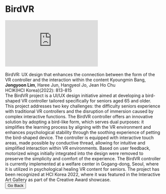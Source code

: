 <!DOCTYPE html>
<html lang="en">
<head>
    <meta charset="UTF-8">
    <meta name="viewport" content="width=device-width, initial-scale=1.0">
    <title>BirdVR Study</title>
    <!-- External CSS Reference -->
    <link rel="stylesheet" href="../CSS/styles.css">
</head>
<body>

<!-- BirdVR Section -->
<h1>BirdVR</h1>
<div class="detail">
    <div class="video-container">
        <iframe src="https://www.youtube.com/embed/PN5j6Vpz4kw" 
        title="BirdVR" frameborder="0" allow="accelerometer; autoplay; clipboard-write; encrypted-media; gyroscope; picture-in-picture" 
        allowfullscreen></iframe>
    </div>
</div>

<br>

<!-- Portfolio content for BirdVR -->
<div class="detail">
    <span class="portfolio-title">BirdVR: UX design that enhances the connection between the form of the VR controller and the interaction within the content</span>
    <span class="portfolio-middle">Kyoungmin Bang, <strong>Jongyoon Lim</strong>, Haree Jun, Hangyeol Jo, Jean Ho Chu<br>HCIK(HCI Korea)(2022): 813-815</span><br>
    <span class="detaily">
        The BirdVR project is a UI/UX design initiative aimed at developing a bird-shaped VR controller tailored specifically for seniors aged 65 and older. This project addresses two key challenges: the difficulty seniors experience with traditional VR controllers and the disruption of immersion caused by complex interactive functions. The BirdVR controller offers an innovative solution by adopting a bird-like form, which serves dual purposes: it simplifies the learning process by aligning with the VR environment and enhances psychological stability through the soothing experience of petting the bird-shaped device. The controller is equipped with interactive touch areas, made possible by conductive thread, allowing for intuitive and simplified interaction within VR environments. Based on user feedback, motorized wings initially integrated into the design were removed to preserve the simplicity and comfort of the experience. The BirdVR controller is currently implemented at a welfare center in Gogang-dong, Seoul, where it is utilized in psychological healing VR content for seniors. The project has been recognized at HCI Korea 2022, where it was featured in the Interactive Art Gallery as part of the Creative Award showcase.
    </span>
</div>

<div class="back-button-container">
    <button onclick="goBack()" class="back-button">Go Back</button>
</div>

<!-- JavaScript for back button functionality -->
<script>
function goBack() {
    window.history.back();
}

function toggleText(el) {
    var moreText = el.parentElement.nextElementSibling;
    if (moreText.style.display === "none") {
        moreText.style.display = "inline";
        el.innerHTML = "Less";
    } else {
        moreText.style.display = "none";
        el.innerHTML = "More";
    }
}
</script>

</body>
</html>
